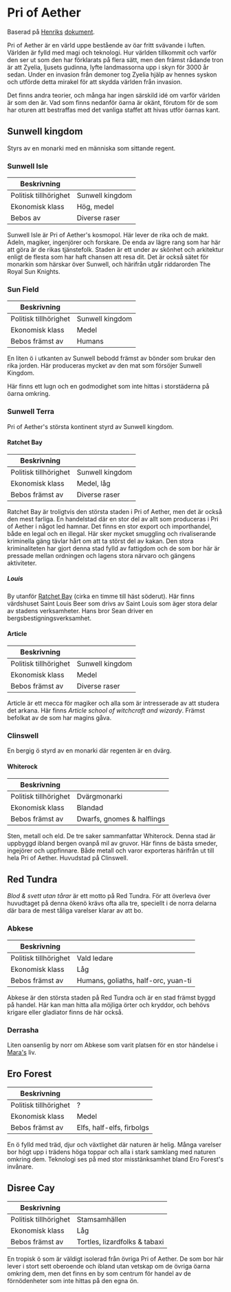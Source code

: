 <!-- TITLE: Geografi -->
# Pri of Aether

Baserad på [Henriks](spelare#henrik) [dokument](https://docs.google.com/document/d/1zXKJ1j-eBEr9DngUenVeB1NWVJvbizqkUq2ckgLMrak/edit).

Pri of Aether är en värld uppe bestående av öar fritt svävande i luften. Världen är fylld med magi och teknologi. Hur världen tillkommit och varför den ser ut som den har förklarats på flera sätt, men den främst rådande tron är att Zyelia, ljusets gudinna, lyfte landmassorna upp i skyn för 3000 år sedan. Under en invasion från demoner tog Zyelia hjälp av hennes syskon och utförde detta mirakel för att skydda världen från invasion.

Det finns andra teorier, och många har ingen särskild idé om varför världen är som den är. Vad som finns nedanför öarna är okänt, förutom för de som har oturen att bestraffas med det vanliga staffet att hivas utför öarnas kant.

## Sunwell kingdom
Styrs av en monarki med en människa som sittande regent.

### Sunwell Isle

| Beskrivning           |                  |
| ---                   | ---              |
| Politisk tillhörighet | Sunwell kingdom |
| Ekonomisk klass       | Hög, medel       |
| Bebos av              | Diverse raser    |

Sunwell Isle är Pri of Aether's kosmopol. Här lever de rika och de makt. Adeln, magiker, ingenjörer och forskare. De enda av lägre rang som har här att göra är de rikas tjänstefolk. Staden är ett under av skönhet och arkitektur enligt de flesta som har haft chansen att resa dit. Det är också sätet för monarkin som härskar över Sunwell, och härifrån utgår riddarorden The Royal Sun Knights.

### Sun Field

| Beskrivning             |                    |
| ----------------------- | ------------------ |
| Politisk tillhörighet   | Sunwell kingdom   |
| Ekonomisk klass         | Medel              |
| Bebos främst av         | Humans             |

En liten ö i utkanten av Sunwell bebodd främst av bönder som brukar den rika jorden. Här produceras mycket av den mat som försöjer Sunwell Kingdom. 

Här finns ett lugn och en godmodighet som inte hittas i storstäderna på öarna omkring.

### Sunwell Terra

Pri of Aether's största kontinent styrd av Sunwell kingdom.

#### Ratchet Bay

| Beskrivning           |                    |
| ---                   | ------------------ |
| Politisk tillhörighet | Sunwell kingdom  |
| Ekonomisk klass       | Medel, låg         |
| Bebos främst av       | Diverse raser      |

Ratchet Bay är troligtvis den största staden i Pri of Aether, men det är också den mest farliga. En handelstad där en stor del av allt som produceras i Pri of Aether i något led hamnar. Det finns en stor export och importhandel, både en legal och en illegal. Här sker mycket smuggling och rivaliserande kriminella gäng tävlar hårt om att ta störst del av kakan. Den stora kriminaliteten har gjort denna stad fylld av fattigdom och de som bor här är pressade mellan ordningen och lagens stora närvaro och gängens aktiviteter.

##### Louis

By utanför [Ratchet Bay](geografi#ratchet-bay) (cirka en timme till häst söderut). Här finns värdshuset Saint Louis Beer som drivs av Saint Louis som äger stora delar av stadens verksamheter. Hans bror Sean driver en bergsbestigningsverksamhet.

#### Article


 | Beskrivning           |                  |
 | ---                   | ---              |
 | Politisk tillhörighet | Sunwell kingdom |
 | Ekonomisk klass       | Medel            |
 | Bebos främst av       | Diverse raser    |

Article är ett mecca för magiker och alla som är intresserade av att studera det arkana. Här finns *Article school of witchcraft and wizardy*. Främst befolkat av de som har magins gåva.

### Clinswell
En bergig ö styrd av en monarki där regenten är en dvärg.

#### Whiterock

| Beskrivning           |                            |
| ---                   | ---                        |
| Politisk tillhörighet | Dvärgmonarki                         |
| Ekonomisk klass       | Blandad                    |
| Bebos främst av       | Dwarfs, gnomes & halflings |

Sten, metall och eld. De tre saker sammanfattar Whiterock. Denna stad är uppbyggd ibland bergen ovanpå mil av gruvor. Här finns de bästa smeder, ingejörer och uppfinnare. Både metall och varor exporteras härifrån ut till hela Pri of Aether. Huvudstad på Clinswell.

## Red Tundra 

_Blod & svett utan tårar_ är ett motto på Red Tundra. För att överleva över huvudtaget på denna ökenö krävs ofta alla tre, speciellt i de norra delarna där bara de mest tåliga varelser klarar av att bo. 

### Abkese

| Beskrivning           |                                     |
| ---                   | ---                                 |
| Politisk tillhörighet | Vald ledare                                 |
| Ekonomisk klass       | Låg                                 |
| Bebos främst av       | Humans, goliaths, half-orc, yuan-ti |

Abkese är den största staden på Red Tundra och är en stad främst byggd på handel. Här kan man hitta alla möjliga örter och kryddor, och behövs krigare eller gladiator finns de här också.

### Derrasha

Liten oansenlig by norr om Abkese som varit platsen för en stor händelse i [Mara's](karaktarer#mara-windrivver) liv.


## Ero Forest

| Beskrivning           |                           |
| ---                   | ---                       |
| Politisk tillhörighet | ?                         |
| Ekonomisk klass       | Medel                     |
| Bebos främst av       | Elfs, half-elfs, firbolgs |

En ö fylld med träd, djur och växtlighet där naturen är helig. Många varelser bor högt upp i trädens höga toppar och alla i stark samklang med naturen omkring dem. Teknologi ses på med stor misstänksamhet bland Ero Forest's invånare.

## Disree Cay

| Beskrivning           |                               |
| ---                   | ---                           |
| Politisk tillhörighet | Stamsamhällen                             |
| Ekonomisk klass       | Låg                           |
| Bebos främst av       | Tortles, lizardfolks & tabaxi |

En tropisk ö som är väldigt isolerad från övriga Pri of Aether. De som bor här lever i stort sett oberoende och ibland utan vetskap om de övriga öarna omkring dem, men det finns en by som centrum för handel av de förnödenheter som inte hittas på den egna ön.
